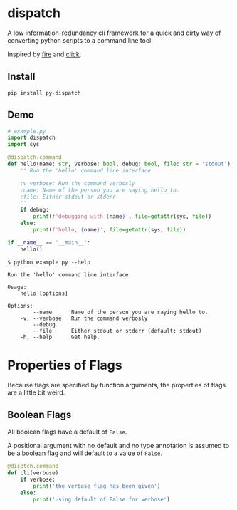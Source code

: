 # dispatch

A low information-redundancy cli framework for a quick and dirty way of converting python scripts to a command line tool.

Inspired by [fire](https://github.com/google/python-fire) and [click](https://click.palletsprojects.com/).

## Install
```
pip install py-dispatch
```

## Demo
[docs.python]: # (cat example.py)
```python
# example.py
import dispatch
import sys

@dispatch.command
def hello(name: str, verbose: bool, debug: bool, file: str = 'stdout'):
    '''Run the 'hello' command line interface.

    :v verbose: Run the command verbosly
    :name: Name of the person you are saying hello to.
    :file: Either stdout or stderr
    '''
    if debug:
        print(f'debugging with {name}', file=getattr(sys, file))
    else:
        print(f'hello, {name}', file=getattr(sys, file))

if __name__ == '__main__':
    hello()
```

```
$ python example.py --help
```

[docs]: # (python example.py --help)
```
Run the 'hello' command line interface.

Usage:
    hello [options]

Options:
        --name      Name of the person you are saying hello to.
    -v, --verbose   Run the command verbosly
        --debug
        --file      Either stdout or stderr (default: stdout)
    -h, --help      Get help.
```

Properties of Flags
===================
Because flags are specified by function arguments, the properties of flags are a little bit weird.

Boolean Flags
-------------
All boolean flags have a default of `False`.

A positional argument with no default and no type annotation is assumed to be a boolean flag and will default to a value of `False`.
```python
@disptch.command
def cli(verbose):
    if verbose:
        print('the verbose flag has been given')
    else:
        print('using default of False for verbose')
```
